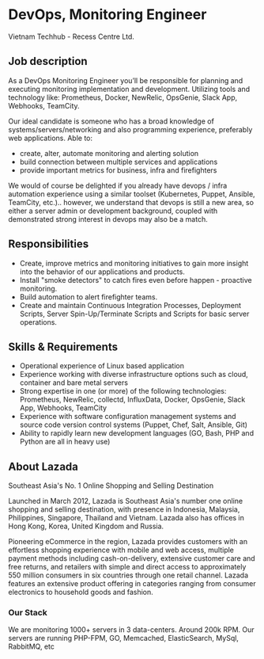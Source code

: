 # DevOps, Monitoring Engineer
Vietnam Techhub - Recess Centre Ltd.

## Job description
As a DevOps Monitoring Engineer you’ll be responsible for planning and executing monitoring implementation and development. Utilizing tools and technology like: Prometheus, Docker, NewRelic, OpsGenie, Slack App, Webhooks, TeamCity. 

Our ideal candidate is someone who has a broad knowledge of systems/servers/networking and also programming experience, preferably web applications. Able to: 
 - create, alter, automate monitoring and alerting solution
 - build connection between multiple services and applications
 - provide important metrics for business, infra and firefighters

We would of course be delighted if you already have devops / infra automation experience using a similar toolset (Kubernetes, Puppet, Ansible, TeamCity, etc.).. however, we understand that devops is still a new area, so either a server admin or development background, coupled with demonstrated strong interest in devops may also be a match.

## Responsibilities
 - Create, improve metrics and monitoring initiatives to gain more insight into the behavior of our applications and products.
 - Install "smoke detectors" to catch fires even before happen - proactive monitoring.
 - Build automation to alert firefighter teams.
 - Create and maintain Continuous Integration Processes, Deployment Scripts, Server Spin-Up/Terminate Scripts and Scripts for basic server operations.

## Skills & Requirements
 - Operational experience of Linux based application
 - Experience working with diverse infrastructure options such as cloud, container and bare metal servers
 - Strong expertise in one (or more) of the following technologies: Prometheus, NewRelic, collectd, InfluxData, Docker, OpsGenie, Slack App, Webhooks, TeamCity
 - Experience with software configuration management systems and source code version control systems (Puppet, Chef, Salt, Ansible, Git)
 - Ability to rapidly learn new development languages (GO, Bash, PHP and Python are all in heavy use)
 
## About Lazada

Southeast Asia's No. 1 Online Shopping and Selling Destination

Launched in March 2012, Lazada is Southeast Asia's number one online shopping and selling destination, with presence in Indonesia, Malaysia, Philippines, Singapore, Thailand and Vietnam. Lazada also has offices in Hong Kong, Korea, United Kingdom and Russia.

Pioneering eCommerce in the region, Lazada provides customers with an effortless shopping experience with mobile and web access, multiple payment methods including cash-on-delivery, extensive customer care and free returns, and retailers with simple and direct access to approximately 550 million consumers in six countries through one retail channel. Lazada features an extensive product offering in categories ranging from consumer electronics to household goods and fashion.

### Our Stack
We are monitoring 1000+ servers in 3 data-centers. Around 200k RPM. Our servers are running PHP-FPM, GO, Memcached, ElasticSearch, MySql, RabbitMQ, etc
